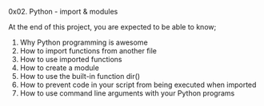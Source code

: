 0x02. Python - import & modules

At the end of this project, you are expected to be able to know;
1. Why Python programming is awesome
2. How to import functions from another file
3. How to use imported functions
4. How to create a module
5. How to use the built-in function dir()
6. How to prevent code in your script from being executed when imported
7. How to use command line arguments with your Python programs
